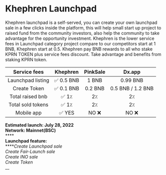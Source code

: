 # Khephren Launchpad

Khephren launchpad is a self-served, you can create your own launchpad sale in a few clicks inside the platform, this will help small start up project to raised fund from the community investors, also help the community to take advantage for the opportunity investment. Khephren is the lower service fees in Launchpad category project compare to our competitors start at 1 BNB, Khephren start at 0.5. Khephren  pay BNB rewards to all who stake KPRN TOKEN plus service fees discount. Take advantage and benefits from staking KPRN token.

|    Service fees   |    Khephren   | PinkSale |       Dx.app      |
| :---------------: | :-----------: | :------: | :---------------: |
| Launchpad listing |   ✅ 0.5 BNB   |   1 BNB  |      0.99 BNB     |
|    Create Token   |   ✅ 0.1 BNB   |  0.2 BNB | 0.5 BNB / 1.2 BNB |
|  Total raised bnb | ✅   1٪        |    2٪    |         2٪        |
| Total sold tokens | ✅    1٪       |    2٪    |         2٪        |
|     Mobile app    |   ✅   YES     |   NO ❌   |        NO ❌       |

**Estimated launch: July 28, 2022**\
**Network: Mainnet(BSC)**\
****\
**Launchpad feature:**\
****_Create Launchpad sale_\
_Create Fair-Launch sale_\
_Create INO sale_\
_Create Token_\
__
